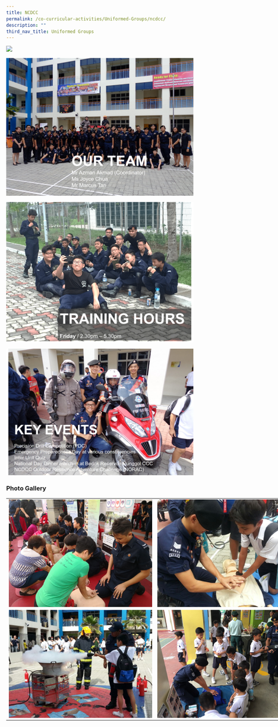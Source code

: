 ```yaml
---
title: NCDCC
permalink: /co-curricular-activities/Uniformed-Groups/ncdcc/
description: ""
third_nav_title: Uniformed Groups
---
```

![](/images/ncdcc1.png)

![](/images/ncdcc2.png)

![](/images/NCDCC.png)

![](/images/ncdcc4.jpeg)


### Photo Gallery

<table style="undefined;table-layout: fixed; width: 800px">
<colgroup>
<col style="width: 400px">
<col style="width: 400px">
</colgroup>
<tbody>
  <tr>
    <td><img src="/images/ncdcc5.jpeg"></td>
    <td><img src="/images/ncdcc6.jpeg"></td>
  </tr>
  <tr>
    <td><img src="/images/ncdcc7.jpeg"></td>
    <td><img src="/images/ncdcc8.jpeg"></td>
  </tr>
</tbody>
</table>